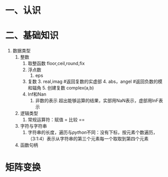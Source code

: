 # 一、认识
# 二、基础知识
1. 数据类型
	1. 整数
		1. 取整函数
				floor,ceil,round,fix
		1. 浮点数
			1. eps
		2. 复数
			3. real,imag  #返回复数的实虚部
			4. abs，angel  #返回负数的模和辐角
			5. 创建复数 complex(a,b)
		3. Inf和Nan
			1.  非数的表示 超出能够运算的结果，实部用NaN表示，虚部用InF表示
	2. 逻辑类型
		1. 常规运算符：赋值 =   比较 ==
	3. 字符与字符串
		1. 字符串的长度，遍历与*python*不同：没有下标，按元素个数遍历，（3:1:4）表示从字符串的第三个元素每一个取取到第四个元素
	4. 函数句柄
# 矩阵变换
